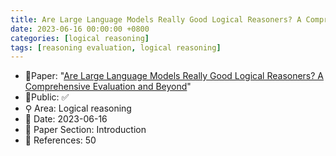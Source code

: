```yaml
---
title: Are Large Language Models Really Good Logical Reasoners? A Comprehensive Evaluation and Beyond
date: 2023-06-16 00:00:00 +0800
categories: [logical reasoning]
tags: [reasoning evaluation, logical reasoning]
---
```


- 📙Paper: "[Are Large Language Models Really Good Logical Reasoners? A Comprehensive Evaluation and Beyond](https://www.semanticscholar.org/paper/Are-Large-Language-Models-Really-Good-Logical-A-and-Xu-Lin/b8dd3a023b6f3e3bb862d172d84c3f29d3f840d1)"
- 🔑Public: ✅
- ⚲ Area: Logical reasoning
- 📅 Date: 2023-06-16
- 🔎 Paper Section: Introduction
- 📝 References: 50
